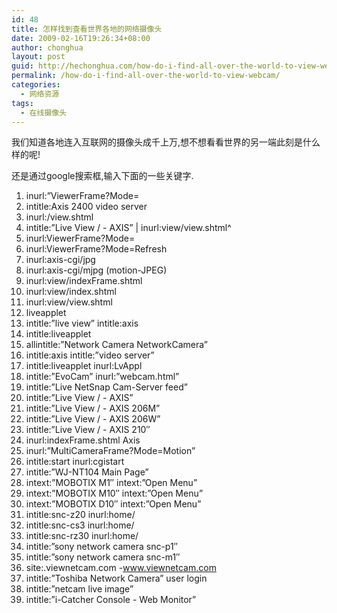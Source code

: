 ```yaml
---
id: 48
title: 怎样找到查看世界各地的网络摄像头
date: 2009-02-16T19:26:34+08:00
author: chonghua
layout: post
guid: http://hechonghua.com/how-do-i-find-all-over-the-world-to-view-webcam/
permalink: /how-do-i-find-all-over-the-world-to-view-webcam/
categories:
  - 网络资源
tags:
  - 在线摄像头
---
```

我们知道各地连入互联网的摄像头成千上万,想不想看看世界的另一端此刻是什么样的呢!

还是通过google搜索框,输入下面的一些关键字.

<!--more-->

  1. inurl:”ViewerFrame?Mode= 
  2. intitle:Axis 2400 video server 
  3. inurl:/view.shtml 
  4. intitle:”Live View / - AXIS” | inurl:view/view.shtml^ 
  5. inurl:ViewerFrame?Mode= 
  6. inurl:ViewerFrame?Mode=Refresh 
  7. inurl:axis-cgi/jpg 
  8. inurl:axis-cgi/mjpg (motion-JPEG) 
  9. inurl:view/indexFrame.shtml 
 10. inurl:view/index.shtml 
 11. inurl:view/view.shtml 
 12. liveapplet 
 13. intitle:”live view” intitle:axis 
 14. intitle:liveapplet 
 15. allintitle:”Network Camera NetworkCamera” 
 16. intitle:axis intitle:”video server” 
 17. intitle:liveapplet inurl:LvAppl 
 18. intitle:”EvoCam” inurl:”webcam.html” 
 19. intitle:”Live NetSnap Cam-Server feed” 
 20. intitle:”Live View / - AXIS” 
 21. intitle:”Live View / - AXIS 206M” 
 22. intitle:”Live View / - AXIS 206W” 
 23. intitle:”Live View / - AXIS 210″ 
 24. inurl:indexFrame.shtml Axis 
 25. inurl:”MultiCameraFrame?Mode=Motion” 
 26. intitle:start inurl:cgistart 
 27. intitle:”WJ-NT104 Main Page” 
 28. intext:”MOBOTIX M1″ intext:”Open Menu” 
 29. intext:”MOBOTIX M10″ intext:”Open Menu” 
 30. intext:”MOBOTIX D10″ intext:”Open Menu” 
 31. intitle:snc-z20 inurl:home/ 
 32. intitle:snc-cs3 inurl:home/ 
 33. intitle:snc-rz30 inurl:home/ 
 34. intitle:”sony network camera snc-p1″ 
 35. intitle:”sony network camera snc-m1″ 
 36. site:.viewnetcam.com -www.viewnetcam.com 
 37. intitle:”Toshiba Network Camera” user login 
 38. intitle:”netcam live image” 
 39. intitle:”i-Catcher Console - Web Monitor”